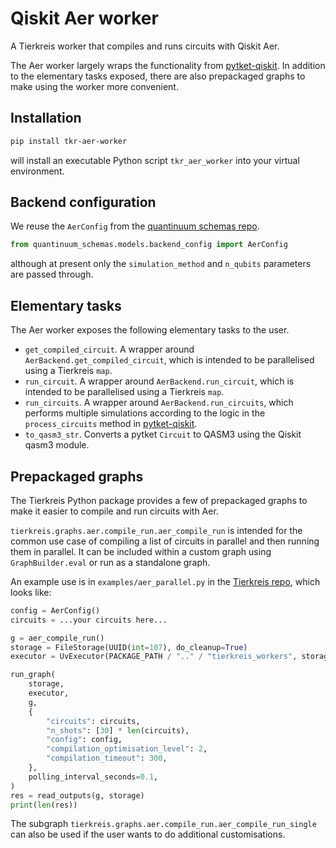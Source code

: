 # Qiskit Aer worker

A Tierkreis worker that compiles and runs circuits with Qiskit Aer.

The Aer worker largely wraps the functionality from [pytket-qiskit](https://github.com/CQCL/pytket-qiskit/).
In addition to the elementary tasks exposed, there are also prepackaged graphs to make using the worker more convenient.

## Installation

```sh
pip install tkr-aer-worker
```

will install an executable Python script `tkr_aer_worker` into your virtual environment.

## Backend configuration

We reuse the `AerConfig` from the [quantinuum schemas repo](https://github.com/quantinuum-dev/quantinuum-schemas).

```python
from quantinuum_schemas.models.backend_config import AerConfig
```

although at present only the `simulation_method` and `n_qubits` parameters are passed through.

## Elementary tasks

The Aer worker exposes the following elementary tasks to the user.

- `get_compiled_circuit`. A wrapper around `AerBackend.get_compiled_circuit`, which is intended to be parallelised using a Tierkreis `map`.
- `run_circuit`. A wrapper around `AerBackend.run_circuit`, which is intended to be parallelised using a Tierkreis `map`.
- `run_circuits`. A wrapper around `AerBackend.run_circuits`, which performs multiple simulations according to the logic in the `process_circuits` method in [pytket-qiskit](https://github.com/CQCL/pytket-qiskit/blob/main/pytket/extensions/qiskit/backends/aer.py).
- `to_qasm3_str`. Converts a pytket `Circuit` to QASM3 using the Qiskit qasm3 module.

## Prepackaged graphs

The Tierkreis Python package provides a few of prepackaged graphs to make it easier to compile and run circuits with Aer.

`tierkreis.graphs.aer.compile_run.aer_compile_run` is intended for the common use case of compiling a list of circuits in parallel and then running them in parallel.
It can be included within a custom graph using `GraphBuilder.eval` or run as a standalone graph.

An example use is in `examples/aer_parallel.py` in the [Tierkreis repo](https://github.com/CQCL/tierkreis), which looks like:

```python
config = AerConfig()
circuits = ...your circuits here...

g = aer_compile_run()
storage = FileStorage(UUID(int=107), do_cleanup=True)
executor = UvExecutor(PACKAGE_PATH / ".." / "tierkreis_workers", storage.logs_path)

run_graph(
    storage,
    executor,
    g,
    {
        "circuits": circuits,
        "n_shots": [30] * len(circuits),
        "config": config,
        "compilation_optimisation_level": 2,
        "compilation_timeout": 300,
    },
    polling_interval_seconds=0.1,
)
res = read_outputs(g, storage)
print(len(res))

```

The subgraph `tierkreis.graphs.aer.compile_run.aer_compile_run_single` can also be used if the user wants to do additional customisations.
